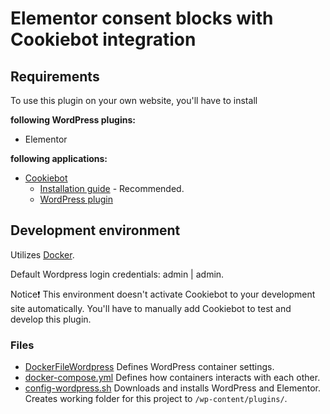 # Elementor consent blocks with Cookiebot integration

## Requirements

To use this plugin on your own website, you'll have to install

**following WordPress plugins:**
- Elementor

**following applications:**
- [Cookiebot](https://www.cookiebot.com/?utm_source=github&utm_medium=link&utm_campaign=reseller_antonysmal)
  - [Installation guide](https://www.cookiebot.com/en/manual-implementation/) - Recommended.
  - [WordPress plugin](https://wordpress.org/plugins/cookiebot/)
## Development environment

Utilizes [Docker](https://www.docker.com/).

Default Wordpress login credentials: admin | admin.

Notice❗ This environment doesn't activate Cookiebot to your development site automatically. You'll have to manually add Cookiebot to test and develop this plugin.

###  Files
- [DockerFileWordpress](./DockerFileWordpress) Defines WordPress container settings.
- [docker-compose.yml](./docker-compose.yml) Defines how containers interacts with each other.
- [config-wordpress.sh](./config-wordpress.sh) Downloads and installs WordPress and Elementor. Creates working folder for this project to `/wp-content/plugins/`.